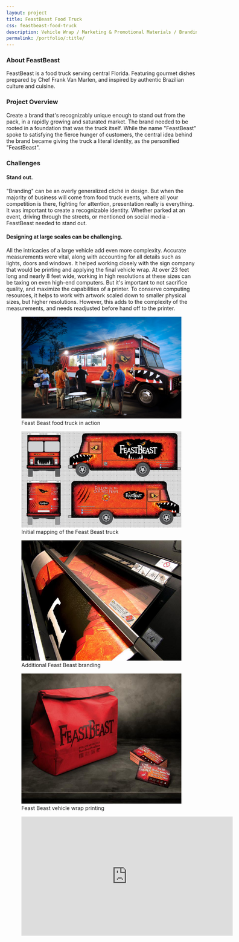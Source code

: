 ```yaml
---
layout: project
title: FeastBeast Food Truck
css: feastbeast-food-truck
description: Vehicle Wrap / Marketing & Promotional Materials / Branding
permalink: /portfolio/:title/
---
```


### About FeastBeast

FeastBeast is a food truck serving central Florida. Featuring gourmet dishes prepared by Chef Frank Van Marlen, and inspired by authentic Brazilian culture and cuisine.

### Project Overview

Create a brand that's recognizably unique enough to stand out from the pack, in a rapidly growing and saturated market. The brand needed to be rooted in a foundation that was the truck itself. While the name "FeastBeast" spoke to satisfying the fierce hunger of customers, the central idea behind the brand became giving the truck a literal identity, as the personified "FeastBeast".

### Challenges

#### Stand out.

"Branding" can be an overly generalized cliché in design. But when the majority of business will come from food truck events, where all your competition is there, fighting for attention, presentation really is everything. It was important to create a recognizable identity. Whether parked at an event, driving through the streets, or mentioned on social media - FeastBeast needed to stand out.

#### Designing at large scales can be challenging.

All the intricacies of a large vehicle add even more complexity. Accurate measurements were vital, along with accounting for all details such as lights, doors and windows. It helped working closely with the sign company that would be printing and applying the final vehicle wrap. At over 23 feet long and nearly 8 feet wide, working in high resolutions at these sizes can be taxing on even high-end computers. But it's important to not sacrifice quality, and maximize the capabilities of a printer. To conserve computing resources, it helps to work with artwork scaled down to smaller physical sizes, but higher resolutions. However, this adds to the complexity of the measurements, and needs readjusted before hand off to the printer.

<div class="masonry gallery" itemscope itemtype="http://schema.org/ImageGallery">
	<figure itemprop="associatedMedia" itemscope itemtype="http://schema.org/ImageObject" class="masonry-item project-gallery-item full">
		<a href="gallery/feastbeast-actionshot.jpg" itemprop="contentUrl" data-size="1229x779">
			<img src="gallery/feastbeast-actionshot-thumb.jpg" itemprop="thumbnail" alt="Feast Beast food truck in action" class="gallery-image" />
		</a>
		<figcaption itemprop="caption description">Feast Beast food truck in action</figcaption>
	</figure>
	<figure itemprop="associatedMedia" itemscope itemtype="http://schema.org/ImageObject" class="masonry-item project-gallery-item small">
		<a href="gallery/feastbeast-layout.jpg" itemprop="contentUrl" data-size="1193x716">
			<img src="gallery/feastbeast-layout-thumb.jpg" itemprop="thumbnail" alt="Initial mapping of the truck" class="gallery-image" />
		</a>
		<figcaption itemprop="caption description">Initial mapping of the Feast Beast truck</figcaption>
	</figure>
	<figure itemprop="associatedMedia" itemscope itemtype="http://schema.org/ImageObject" class="masonry-item project-gallery-item large">
		<a href="gallery/feastbeast-printing.jpg" itemprop="contentUrl" data-size="1200x900">
			<img src="gallery/feastbeast-printing-thumb.jpg" itemprop="thumbnail" alt="" class="gallery-image" />
		</a>
		<figcaption itemprop="caption description">Additional Feast Beast branding</figcaption>
	</figure>
	<figure itemprop="associatedMedia" itemscope itemtype="http://schema.org/ImageObject" class="masonry-item project-gallery-item small feastbeast-branding">
		<a href="gallery/feastbeast-branding.jpg" itemprop="contentUrl" data-size="1073x872">
			<img src="gallery/feastbeast-branding-thumb.jpg" itemprop="thumbnail" alt="" class="gallery-image" />
		</a>
		<figcaption itemprop="caption description">Feast Beast vehicle wrap printing</figcaption>
	</figure>
</div>
<div class="masonry">
	<figure class="masonry-item project-gallery-item project-gallery-video full">
		<iframe width="560" height="315" src="https://www.youtube.com/embed/lG0juIfuY_I" frameborder="0" allowfullscreen></iframe>
	</figure>
</div>